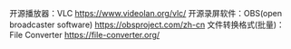 <!--
 * @Author: xiao
 * @Date: 2023-04-22 22:25:02
 * @LastEditors: xiao
 * @LastEditTime: 2023-04-22 22:42:15
 * @Description: 
-->
开源播放器：VLC https://www.videolan.org/vlc/
开源录屏软件：OBS(open broadcaster software) https://obsproject.com/zh-cn
文件转换格式(批量)：File Converter https://file-converter.org/